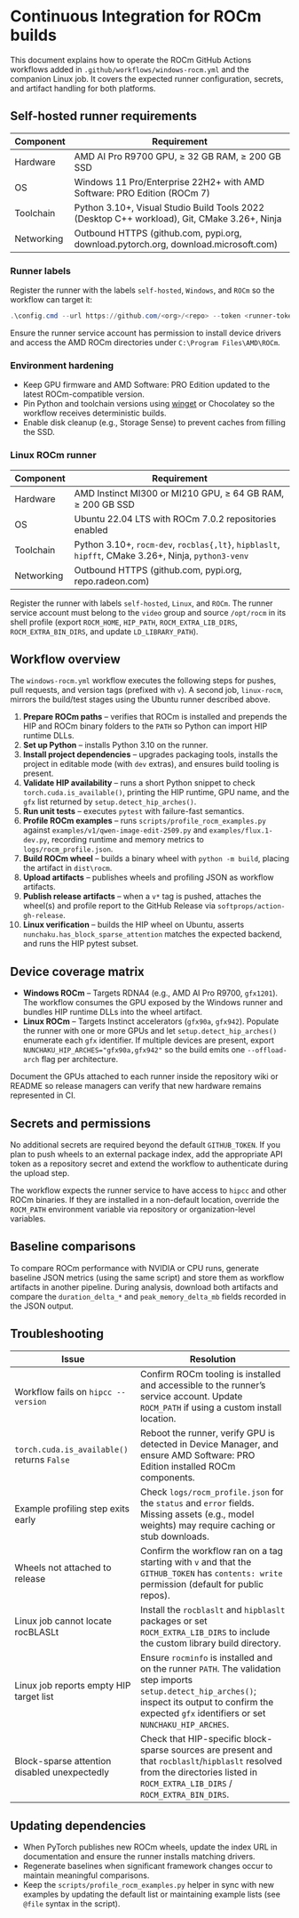 # Continuous Integration for ROCm builds

This document explains how to operate the ROCm GitHub Actions workflows added in `.github/workflows/windows-rocm.yml` and the companion Linux job. It covers the expected runner configuration, secrets, and artifact handling for both platforms.

## Self-hosted runner requirements

| Component | Requirement |
| --- | --- |
| Hardware | AMD AI Pro R9700 GPU, ≥ 32 GB RAM, ≥ 200 GB SSD |
| OS | Windows 11 Pro/Enterprise 22H2+ with AMD Software: PRO Edition (ROCm 7) |
| Toolchain | Python 3.10+, Visual Studio Build Tools 2022 (Desktop C++ workload), Git, CMake 3.26+, Ninja |
| Networking | Outbound HTTPS (github.com, pypi.org, download.pytorch.org, download.microsoft.com) |

### Runner labels

Register the runner with the labels `self-hosted`, `Windows`, and `ROCm` so the workflow can target it:

```powershell
.\config.cmd --url https://github.com/<org>/<repo> --token <runner-token> --labels "Windows,ROCm"
```

Ensure the runner service account has permission to install device drivers and access the AMD ROCm directories under `C:\Program Files\AMD\ROCm`.

### Environment hardening

- Keep GPU firmware and AMD Software: PRO Edition updated to the latest ROCm-compatible version.
- Pin Python and toolchain versions using [winget](https://learn.microsoft.com/windows/package-manager/) or Chocolatey so the workflow receives deterministic builds.
- Enable disk cleanup (e.g., Storage Sense) to prevent caches from filling the SSD.

### Linux ROCm runner

| Component | Requirement |
| --- | --- |
| Hardware | AMD Instinct MI300 or MI210 GPU, ≥ 64 GB RAM, ≥ 200 GB SSD |
| OS | Ubuntu 22.04 LTS with ROCm 7.0.2 repositories enabled |
| Toolchain | Python 3.10+, `rocm-dev`, `rocblas{,lt}`, `hipblaslt`, `hipfft`, CMake 3.26+, Ninja, `python3-venv` |
| Networking | Outbound HTTPS (github.com, pypi.org, repo.radeon.com) |

Register the runner with labels `self-hosted`, `Linux`, and `ROCm`. The runner service account must belong to the `video` group and source `/opt/rocm` in its shell profile (export `ROCM_HOME`, `HIP_PATH`, `ROCM_EXTRA_LIB_DIRS`, `ROCM_EXTRA_BIN_DIRS`, and update `LD_LIBRARY_PATH`).

## Workflow overview

The `windows-rocm.yml` workflow executes the following steps for pushes, pull requests, and version tags (prefixed with `v`). A second job, `linux-rocm`, mirrors the build/test stages using the Ubuntu runner described above.

1. **Prepare ROCm paths** – verifies that ROCm is installed and prepends the HIP and ROCm binary folders to the `PATH` so Python can import HIP runtime DLLs.
2. **Set up Python** – installs Python 3.10 on the runner.
3. **Install project dependencies** – upgrades packaging tools, installs the project in editable mode (with `dev` extras), and ensures build tooling is present.
4. **Validate HIP availability** – runs a short Python snippet to check `torch.cuda.is_available()`, printing the HIP runtime, GPU name, and the `gfx` list returned by `setup.detect_hip_arches()`.
5. **Run unit tests** – executes `pytest` with failure-fast semantics.
6. **Profile ROCm examples** – runs `scripts/profile_rocm_examples.py` against `examples/v1/qwen-image-edit-2509.py` and `examples/flux.1-dev.py`, recording runtime and memory metrics to `logs/rocm_profile.json`.
7. **Build ROCm wheel** – builds a binary wheel with `python -m build`, placing the artifact in `dist\rocm`.
8. **Upload artifacts** – publishes wheels and profiling JSON as workflow artifacts.
9. **Publish release artifacts** – when a `v*` tag is pushed, attaches the wheel(s) and profile report to the GitHub Release via `softprops/action-gh-release`.
10. **Linux verification** – builds the HIP wheel on Ubuntu, asserts `nunchaku.has_block_sparse_attention` matches the expected backend, and runs the HIP pytest subset.

## Device coverage matrix

- **Windows ROCm** – Targets RDNA4 (e.g., AMD AI Pro R9700, `gfx1201`). The workflow consumes the GPU exposed by the Windows runner and bundles HIP runtime DLLs into the wheel artifact.
- **Linux ROCm** – Targets Instinct accelerators (`gfx90a`, `gfx942`). Populate the runner with one or more GPUs and let `setup.detect_hip_arches()` enumerate each `gfx` identifier. If multiple devices are present, export `NUNCHAKU_HIP_ARCHES="gfx90a,gfx942"` so the build emits one `--offload-arch` flag per architecture.

Document the GPUs attached to each runner inside the repository wiki or README so release managers can verify that new hardware remains represented in CI.

## Secrets and permissions

No additional secrets are required beyond the default `GITHUB_TOKEN`. If you plan to push wheels to an external package index, add the appropriate API token as a repository secret and extend the workflow to authenticate during the upload step.

The workflow expects the runner service to have access to `hipcc` and other ROCm binaries. If they are installed in a non-default location, override the `ROCM_PATH` environment variable via repository or organization-level variables.

## Baseline comparisons

To compare ROCm performance with NVIDIA or CPU runs, generate baseline JSON metrics (using the same script) and store them as workflow artifacts in another pipeline. During analysis, download both artifacts and compare the `duration_delta_*` and `peak_memory_delta_mb` fields recorded in the JSON output.

## Troubleshooting

| Issue | Resolution |
| --- | --- |
| Workflow fails on `hipcc --version` | Confirm ROCm tooling is installed and accessible to the runner’s service account. Update `ROCM_PATH` if using a custom install location. |
| `torch.cuda.is_available()` returns `False` | Reboot the runner, verify GPU is detected in Device Manager, and ensure AMD Software: PRO Edition installed ROCm components. |
| Example profiling step exits early | Check `logs/rocm_profile.json` for the `status` and `error` fields. Missing assets (e.g., model weights) may require caching or stub downloads. |
| Wheels not attached to release | Confirm the workflow ran on a tag starting with `v` and that the `GITHUB_TOKEN` has `contents: write` permission (default for public repos). |
| Linux job cannot locate rocBLASLt | Install the `rocblaslt` and `hipblaslt` packages or set `ROCM_EXTRA_LIB_DIRS` to include the custom library build directory. |
| Linux job reports empty HIP target list | Ensure `rocminfo` is installed and on the runner `PATH`. The validation step imports `setup.detect_hip_arches()`; inspect its output to confirm the expected `gfx` identifiers or set `NUNCHAKU_HIP_ARCHES`. |
| Block-sparse attention disabled unexpectedly | Check that HIP-specific block-sparse sources are present and that `rocblaslt`/`hipblaslt` resolved from the directories listed in `ROCM_EXTRA_LIB_DIRS` / `ROCM_EXTRA_BIN_DIRS`. |

## Updating dependencies

- When PyTorch publishes new ROCm wheels, update the index URL in documentation and ensure the runner installs matching drivers.
- Regenerate baselines when significant framework changes occur to maintain meaningful comparisons.
- Keep the `scripts/profile_rocm_examples.py` helper in sync with new examples by updating the default list or maintaining example lists (see `@file` syntax in the script).
